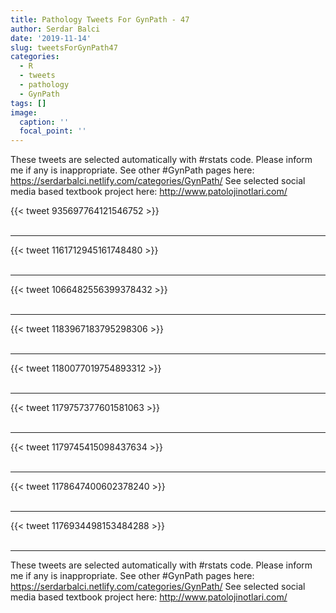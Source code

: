 ```yaml
---
title: Pathology Tweets For GynPath - 47
author: Serdar Balci
date: '2019-11-14'
slug: tweetsForGynPath47
categories:
  - R
  - tweets
  - pathology
  - GynPath
tags: []
image:
  caption: ''
  focal_point: ''
---
```



These tweets are selected automatically with #rstats code. Please inform me if any is inappropriate.
See other #GynPath pages here: https://serdarbalci.netlify.com/categories/GynPath/ 
See selected social media based textbook project here: http://www.patolojinotlari.com/

{{< tweet 935697764121546752 >}}
<br>
<br>
<hr>
{{< tweet 1161712945161748480 >}}
<br>
<br>
<hr>
{{< tweet 1066482556399378432 >}}
<br>
<br>
<hr>
{{< tweet 1183967183795298306 >}}
<br>
<br>
<hr>
{{< tweet 1180077019754893312 >}}
<br>
<br>
<hr>
{{< tweet 1179757377601581063 >}}
<br>
<br>
<hr>
{{< tweet 1179745415098437634 >}}
<br>
<br>
<hr>
{{< tweet 1178647400602378240 >}}
<br>
<br>
<hr>
{{< tweet 1176934498153484288 >}}
<br>
<br>
<hr>


These tweets are selected automatically with #rstats code. Please inform me if any is inappropriate.
See other #GynPath pages here: https://serdarbalci.netlify.com/categories/GynPath/ 
See selected social media based textbook project here: http://www.patolojinotlari.com/
